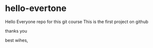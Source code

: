 # hello-evertone 
Hello Everyone repo for this git course 
This is the first project on github

thanks you 

best wihes,